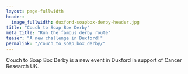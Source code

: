 ```yaml
---
layout: page-fullwidth
header:
  image_fullwidth: duxford-soapbox-derby-header.jpg
title: "Couch to Soap Box Derby"
meta_title: "Run the famous derby route"
teaser: "A new challenge in Duxford!"
permalink: "/couch_to_soap_box_derby/"
---
```


Couch to Soap Box Derby is a new event in Duxford in support of Cancer Research UK. 
